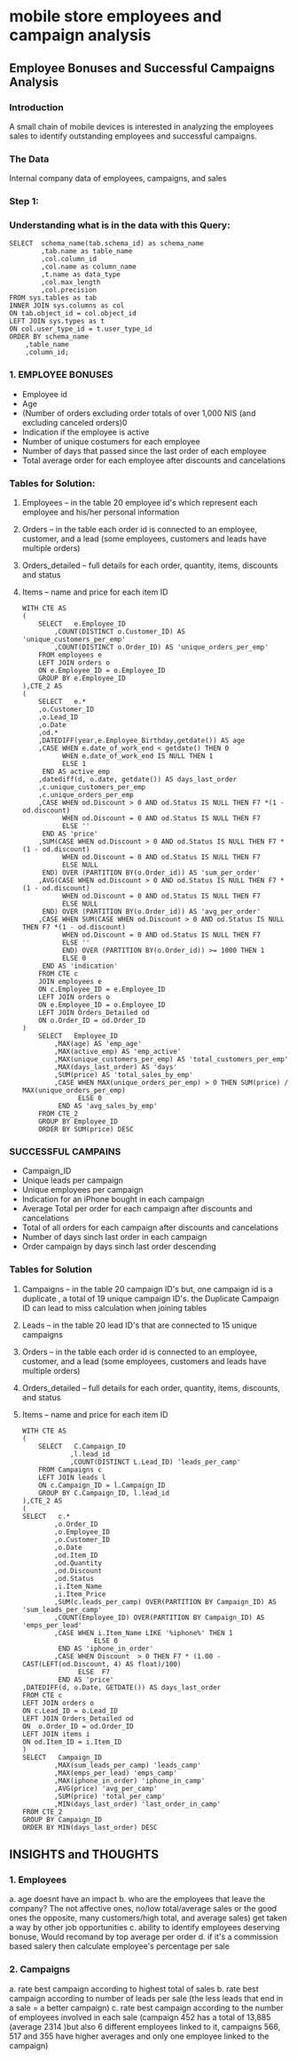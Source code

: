 # mobile store employees and campaign analysis 
 

## Employee Bonuses and Successful Campaigns Analysis


### Introduction 
A small chain of mobile devices is interested in analyzing the employees
sales to identify outstanding employees and successful campaigns.

### The Data
Internal company data of employees, campaigns, and sales


### Step 1:
### Understanding what is in the data with this Query:


	SELECT	schema_name(tab.schema_id) as schema_name
			,tab.name as table_name
			,col.column_id
			,col.name as column_name
			,t.name as data_type    
			,col.max_length
			,col.precision
	FROM sys.tables as tab
	INNER JOIN sys.columns as col
	ON tab.object_id = col.object_id
	LEFT JOIN sys.types as t
	ON col.user_type_id = t.user_type_id
	ORDER BY schema_name
		,table_name 
		,column_id;

### 1. EMPLOYEE BONUSES


- Employee id
- Age
- (Number of orders excluding order totals of over 1,000 NIS (and excluding canceled orders)0
- Indication if the employee is active
- Number of unique costumers for each employee
- Number of days that passed since the last order of each employee
- Total average order for each employee after discounts and cancelations

### Tables for Solution:
1.	Employees – in the table 20 employee id's which represent each employee and his/her personal information
2.	Orders – in the table each order id is connected to an employee, customer, and a lead 
		(some employees, customers and leads have multiple orders)
3.	Orders_detailed – full details for each order, quantity, items, discounts and status
4.	Items – name and price for each item ID


		WITH CTE AS
		(
			SELECT	 e.Employee_ID 
				,COUNT(DISTINCT o.Customer_ID) AS 'unique_customers_per_emp'
				,COUNT(DISTINCT o.Order_ID) AS 'unique_orders_per_emp'
			FROM employees e
			LEFT JOIN orders o
			ON e.Employee_ID = o.Employee_ID
			GROUP BY e.Employee_ID
		),CTE_2 AS
		(
			SELECT	 e.*
			,o.Customer_ID
			,o.Lead_ID
			,o.Date
			,od.*
			,DATEDIFF(year,e.Employee_Birthday,getdate()) AS age
			,CASE WHEN e.date_of_work_end < getdate() THEN 0    
				  WHEN e.date_of_work_end IS NULL THEN 1
				  ELSE 1
			 END AS active_emp	
			,datediff(d, o.date, getdate()) AS days_last_order
			,c.unique_customers_per_emp
			,c.unique_orders_per_emp
			,CASE WHEN od.Discount > 0 AND od.Status IS NULL THEN F7 *(1 - od.discount)
			      WHEN od.Discount = 0 AND od.Status IS NULL THEN F7
			      ELSE ''
			 END AS 'price'
			,SUM(CASE WHEN od.Discount > 0 AND od.Status IS NULL THEN F7 *(1 - od.discount)
				  WHEN od.Discount = 0 AND od.Status IS NULL THEN F7
				  ELSE NULL
			 END) OVER (PARTITION BY(o.Order_id)) AS 'sum_per_order'
			,AVG(CASE WHEN od.Discount > 0 AND od.Status IS NULL THEN F7 *(1 - od.discount)
				  WHEN od.Discount = 0 AND od.Status IS NULL THEN F7
				  ELSE NULL
			 END) OVER (PARTITION BY(o.Order_id)) AS 'avg_per_order'
			,CASE WHEN SUM(CASE WHEN od.Discount > 0 AND od.Status IS NULL THEN F7 *(1 - od.discount)
			      WHEN od.Discount = 0 AND od.Status IS NULL THEN F7
			      ELSE ''
			      END) OVER (PARTITION BY(o.Order_id)) >= 1000 THEN 1 
			      ELSE 0
			 END AS 'indication'
			FROM CTE c
			JOIN employees e
			ON c.Employee_ID = e.Employee_ID
			LEFT JOIN orders o
			ON e.Employee_ID = o.Employee_ID
			LEFT JOIN Orders_Detailed od
			ON o.Order_ID = od.Order_ID
		)
			SELECT	 Employee_ID
				,MAX(age) AS 'emp_age'
				,MAX(active_emp) AS 'emp_active'
				,MAX(unique_customers_per_emp) AS 'total_customers_per_emp'
				,MAX(days_last_order) AS 'days'
				,SUM(price) AS 'total_sales_by_emp'
				,CASE WHEN MAX(unique_orders_per_emp) > 0 THEN SUM(price) / MAX(unique_orders_per_emp)
				      ELSE 0
				 END AS 'avg_sales_by_emp'
			FROM CTE_2
			GROUP BY Employee_ID
			ORDER BY SUM(price) DESC

### SUCCESSFUL CAMPAINS


- Campaign_ID
- Unique leads per campaign
- Unique employees per campaign
- Indication for an iPhone bought in each campaign
- Average Total per order for each campaign after discounts and cancelations
- Total of all orders for each campaign after discounts and cancelations
- Number of days sinch last order in each campaign
- Order campaign by days sinch last order descending

### Tables for Solution
1.	Campaigns – in the table 20 campaign ID's  but, one campaign id is a duplicate , a total of 19 unique campaign ID's. 
	the Duplicate Campaign ID can lead to miss calculation when joining tables
2.	Leads – in the table 20 lead ID's that are connected to 15 unique campaigns 
3.	Orders – in the table each order id is connected to an employee, customer, 
	and a lead (some employees, customers and leads have multiple orders)
4.	Orders_detailed – full details for each order, quantity, items, discounts, and status
5.	Items – name and price for each item ID



		WITH CTE AS
		(
			SELECT   C.Campaign_ID
					,l.lead_id
					,COUNT(DISTINCT L.Lead_ID) 'leads_per_camp'
			FROM Campaigns c
			LEFT JOIN leads l
			ON c.Campaign_ID = l.Campaign_ID
			GROUP BY C.Campaign_ID, l.lead_id
		),CTE_2 AS
		(
		SELECT	 c.*
				,o.Order_ID
				,o.Employee_ID
				,o.Customer_ID
				,o.Date
				,od.Item_ID
				,od.Quantity
				,od.Discount
				,od.Status
				,i.Item_Name
				,i.Item_Price
				,SUM(c.leads_per_camp) OVER(PARTITION BY Campaign_ID) AS 'sum_leads_per_camp'
				,COUNT(Employee_ID) OVER(PARTITION BY Campaign_ID) AS 'emps_per_lead'
				,CASE WHEN i.Item_Name LIKE '%iphone%' THEN 1
						  ELSE 0
				 END AS 'iphone_in_order'
				,CASE WHEN Discount  > 0 THEN F7 * (1.00 - CAST(LEFT(od.Discount, 4) AS float)/100)
					  ELSE  F7 
				 END AS 'price'
		,DATEDIFF(d, o.Date, GETDATE()) AS days_last_order
		FROM CTE c
		LEFT JOIN orders o
		ON c.Lead_ID = o.Lead_ID
		LEFT JOIN Orders_Detailed od
		ON  o.Order_ID = od.Order_ID
		LEFT JOIN items i
		ON od.Item_ID = i.Item_ID
		)
		SELECT	 Campaign_ID
				,MAX(sum_leads_per_camp) 'leads_camp'
				,MAX(emps_per_lead) 'emps_camp'
				,MAX(iphone_in_order) 'iphone_in_camp'
				,AVG(price) 'avg_per_camp'
				,SUM(price) 'total_per_camp'
				,MIN(days_last_order) 'last_order_in_camp'		
		FROM CTE_2
		GROUP BY Campaign_ID
		ORDER BY MIN(days_last_order) DESC

## INSIGHTS and THOUGHTS


### 1. Employees
a. age doesnt have an impact
b. who are the employees that leave the company? 
   The not affective ones, no/low total/average sales 
   or the good ones  the opposite, many customers/high total, and average sales) 
   get taken a way by other job opportunities
c. ability to identify employees deserving bonuse, Would recomand by top average per order
d. if it's a commission based salery then calculate employee's percentage per sale

### 2.	Campaigns
a. rate best campaign according to highest total of sales
b. rate best campaign according to number of leads per sale 
   (the less leads that end in a sale = a better campaign)
c. rate best campaign according to the number of employees involved in each sale
   (campaign 452 has a total of 13,885 (average 2314 )but also 6 different employees linked to it, 
   campaigns 566, 517 and 355 have higher averages and only one employee linked to the campaign)

